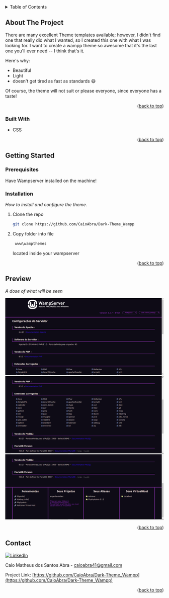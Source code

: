 <div id="top"></div>


<!-- TABLE OF CONTENTS -->
<details>
  <summary>Table of Contents</summary>
  <ol>
    <li>
      <a href="#about-the-project">About The Project</a>
      <ul>
        <li><a href="#built-with">Built With</a></li>
      </ul>
    </li>
    <li>
      <a href="#getting-started">Getting Started</a>
      <ul>
        <li><a href="#prerequisites">Prerequisites</a></li>
        <li><a href="#installation">Installation</a></li>
      </ul>
    </li>
    <li><a href="#Preview">Preview</a></li>
    <li><a href="#contact">Contact</a></li>
    
  </ol>
</details>

<!-- ABOUT THE PROJECT -->
## About The Project

There are many excellent Theme templates available; however, I didn't find one that really did what I wanted, so I created this one with what I was looking for. I want to create a wampp theme so awesome that it's the last one you'll ever need -- I think that's it.

Here's why:
* Beautiful
* Light
* doesn't get tired as fast as standards :smile:

Of course, the theme will not suit or please everyone, since everyone has a taste!

<p align="right">(<a href="#top">back to top</a>)</p>

### Built With

* CSS

<p align="right">(<a href="#top">back to top</a>)</p>



<!-- GETTING STARTED -->
## Getting Started
### Prerequisites
Have Wampserver installed on the machine!
### Installation
_How to install and configure the theme._

1. Clone the repo
   ```sh
   git clone https://github.com/CaioAbra/Dark-Theme_Wampp
   ```
2. Copy folder into file
   ```sh
    www\wampthemes
   ```
   located inside your wampserver

<p align="right">(<a href="#top">back to top</a>)</p>

<!-- USAGE EXAMPLES -->
## Preview
_A dose of what will be seen_

<img src="https://github.com/CaioAbra/Dark-Theme_Wampp/blob/main/img/first.png">
<img src="https://github.com/CaioAbra/Dark-Theme_Wampp/blob/main/img/second.png">
<img src="https://github.com/CaioAbra/Dark-Theme_Wampp/blob/main/img/third.png">

<p align="right">(<a href="#top">back to top</a>)</p>

<!-- CONTACT -->
## Contact
[![LinkedIn][linkedin-shield]][linkedin-url]

Caio Matheus dos Santos Abra - caioabra41@gmail.com 

Project Link: [https://github.com/CaioAbra/Dark-Theme_Wampp](https://github.com/CaioAbra/Dark-Theme_Wampp)

<p align="right">(<a href="#top">back to top</a>)</p>

<!-- MARKDOWN LINKS & IMAGES -->
<!-- https://www.markdownguide.org/basic-syntax/#reference-style-links -->
[linkedin-shield]: https://img.shields.io/badge/-LinkedIn-black.svg?style=for-the-badge&logo=linkedin&colorB=555
[linkedin-url]: https://www.linkedin.com/in/caio-abra-61306212a/
[product-screenshot]: images/screenshot.png